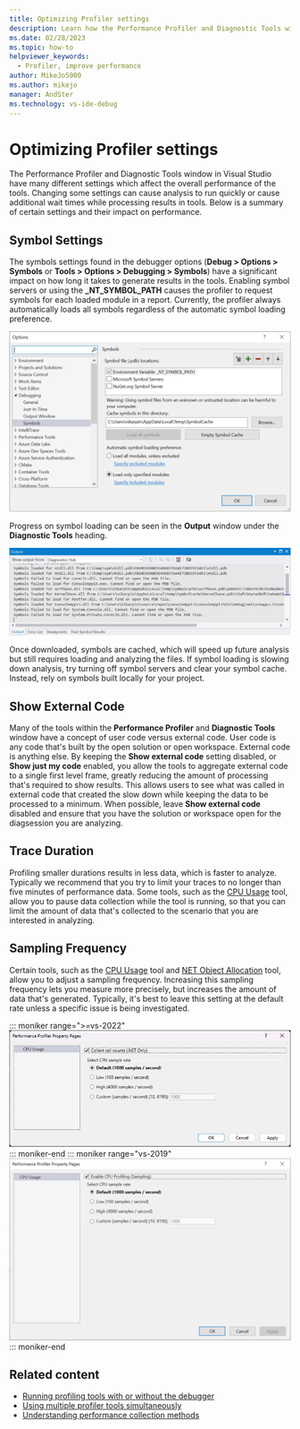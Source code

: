 ```yaml
---
title: Optimizing Profiler settings
description: Learn how the Performance Profiler and Diagnostic Tools window in Visual Studio have many different settings which affect the overall performance of the tools.
ms.date: 02/28/2023
ms.topic: how-to
helpviewer_keywords: 
  - Profiler, improve performance
author: MikeJo5000
ms.author: mikejo 
manager: AndSter
ms.technology: vs-ide-debug
---
```

# Optimizing Profiler settings


The Performance Profiler and Diagnostic Tools window in Visual Studio have many different settings which affect the overall performance of the tools. Changing some settings can cause analysis to run quickly or cause additional wait times while processing results in tools. Below is a summary of certain settings and their impact on performance.

## Symbol Settings

The symbols settings found in the debugger options (**Debug > Options > Symbols** or **Tools > Options > Debugging > Symbols**) have a significant impact on how long it takes to generate results in the tools. Enabling symbol servers or using the **_NT_SYMBOL_PATH** causes the profiler to request symbols for each loaded module in a report. Currently, the profiler always automatically loads all symbols regardless of the automatic symbol loading preference.

![Symbol loading page](../profiling/media/symbolloading.png "Symbol Loading")

Progress on symbol loading can be seen in the **Output** window under the **Diagnostic Tools** heading.

![Symbol loading progress](../profiling/media/symbolloadingprogress.png "Symbol Loading Progress")

Once downloaded, symbols are cached, which will speed up future analysis but still requires loading and analyzing the files. If symbol loading is slowing down analysis, try turning off symbol servers and clear your symbol cache. Instead, rely on symbols built locally for your project.

## Show External Code

Many of the tools within the **Performance Profiler** and **Diagnostic Tools** window have a concept of user code versus external code. User code is any code that's built by the open solution or open workspace. External code is anything else. By keeping the **Show external code** setting disabled, or **Show just my code** enabled, you allow the tools to aggregate external code to a single first level frame, greatly reducing the amount of processing that's required to show results. This allows users to see what was called in external code that created the slow down while keeping the data to be processed to a minimum. When possible, leave **Show external code** disabled and ensure that you have the solution or workspace open for the diagsession you are analyzing.

## Trace Duration

Profiling smaller durations results in less data, which is faster to analyze. Typically we recommend that you try to limit your traces to no longer than five minutes of performance data. Some tools, such as the [CPU Usage](../profiling/cpu-usage.md) tool, allow you to pause data collection while the tool is running, so that you can limit the amount of data that's collected to the scenario that you are interested in analyzing.

## Sampling Frequency

Certain tools, such as the [CPU Usage](../profiling/cpu-usage.md) tool and [NET Object Allocation](../profiling/dotnet-alloc-tool.md) tool, allow you to adjust a sampling frequency. Increasing this sampling frequency lets you measure more precisely, but increases the amount of data that's generated. Typically, it's best to leave this setting at the default rate unless a specific issue is being investigated.

::: moniker range=">=vs-2022"
![Diag Hub Properties Page](../profiling/media/vs-2022/diag-hub-properties-page.png "Diag Hub Properties Page")
::: moniker-end
::: moniker range="vs-2019"
![Diag Hub Properties Page](../profiling/media/diaghubpropertiespage.png "Diag Hub Properties Page")
::: moniker-end

## Related content

- [Running profiling tools with or without the debugger](../profiling/running-profiling-tools-with-or-without-the-debugger.md)
- [Using multiple profiler tools simultaneously](../profiling/use-multiple-profiler-tools-simultaneously.md)
- [Understanding performance collection methods](../profiling/understanding-performance-collection-methods-perf-profiler.md)

